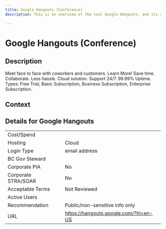 ```yaml
---
title: Google Hangouts (Conference)
description: This is an overview of the tool Google Hangouts, and its current status  within BC Gov.

---
```


# Google Hangouts (Conference)



## Description
Meet face to face with coworkers and customers. Learn More! Save time. Collaborate. Less hassle. Cloud solution. Support 24/7. 99.99% Uptime. Types: Free Trial, Basic Subscription, Business Subscription, Enterprise Subscription.

## Context


##  Details for Google Hangouts

|   |   |
|---|---|
|Cost/Spend   |   |
|Hosting   | Cloud  |
|Login Type | email address |
|BC Gov Steward |  |
|Corporate PIA   | No  |
|Corporate STRA/SOAR   | No   |
|Acceptable Terms   | Not Reviewed  |
|Active Users   |   |
|Recommendation   |  Public/non-sensitive info only |
|URL   | https://hangouts.google.com/?hl=en-US  |
